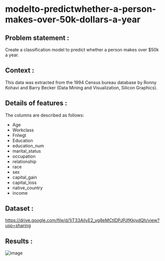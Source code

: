 # modelto-predictwhether-a-person-makes-over-50k-dollars-a-year

## Problem statement : 
Create a classification model to predict whether a person makes over $50k a year.

## Context : 
This data was extracted from the 1994 Census bureau database by Ronny Kohavi and Barry Becker (Data Mining and Visualization, Silicon Graphics).

## Details of features :
The columns are described as follows:
* Age
* Workclass
* Fnlwgt
* Education
* education_num
* marital_status
* occupation
* relationship
* race
* sex
* capital_gain
* capital_loss
* native_country
* income

## Dataset :
https://drive.google.com/file/d/1iT33AiIyE2_vg8eMCtIDPJPJfKkjvdQh/view?usp=sharing

## Results :
![image](https://user-images.githubusercontent.com/94287823/224468457-5ee8c4b4-a482-41fd-a0e9-1bb99df57630.png)


